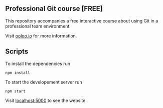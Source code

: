 ## Professional Git course [FREE]

This repository accompanies a free interactive course about using Git in a professional team environment.

Visit [ooloo.io](https://ooloo.io/project/github-flow) for more information.

## Scripts

To install the dependencies run

```
npm install
```

To start the developement server run

```
npm start
```

Visit [localhost:5000](http://localhost:5000) to see the website.
